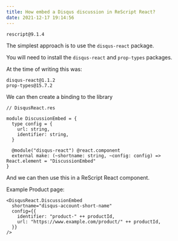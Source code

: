 ```yaml
---
title: How embed a Disqus discussion in ReScript React?
date: 2021-12-17 19:14:56
---
```


```
rescript@9.1.4
```

The simplest approach is to use the `disqus-react` package.

You will need to install the `disqus-react` and `prop-types` packages.

At the time of writing this was:

```
disqus-react@1.1.2
prop-types@15.7.2
```

We can then create a binding to the library

```res
// DisqusReact.res

module DiscussionEmbed = {
  type config = {
    url: string,
    identifier: string,
  }

  @module("disqus-react") @react.component
  external make: (~shortname: string, ~config: config) => React.element = "DiscussionEmbed"
}
```

And we can then use this in a ReScript React component.

Example Product page:

```res
<DisqusReact.DiscussionEmbed
  shortname="disqus-account-short-name"
  config={{
    identifier: "product-" ++ productId,
    url: "https://www.example.com/product/" ++ productId,
  }}
/>
```

